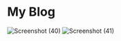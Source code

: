 # My Blog

![Screenshot (40)](https://user-images.githubusercontent.com/74834336/140749325-1d514240-d2f3-4a8e-8bfa-5261c60edf6c.png)
![Screenshot (41)](https://user-images.githubusercontent.com/74834336/140749277-60473211-e9c2-428a-bb64-b19ed0d4f6fe.png)
